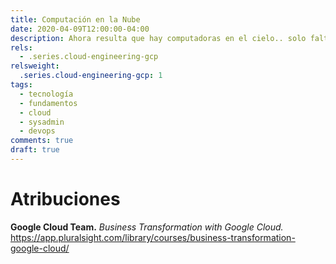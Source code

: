 ```yaml
---
title: Computación en la Nube
date: 2020-04-09T12:00:00-04:00
description: Ahora resulta que hay computadoras en el cielo.. solo falta que me digan que las computadoras malas se van al infierno 😒. Una pequeña introducción a este concepto que tiene algunos años ganando mucha popularidad y que ha cambiado drásticamente como los equipos de desarrollo de Software implementan sus aplicaciones.
rels:
  - .series.cloud-engineering-gcp
relsweight:
  .series.cloud-engineering-gcp: 1
tags:
  - tecnología
  - fundamentos
  - cloud
  - sysadmin
  - devops
comments: true
draft: true
---
```


# Atribuciones

**Google Cloud Team.** *Business Transformation with Google Cloud.* <https://app.pluralsight.com/library/courses/business-transformation-google-cloud/>

